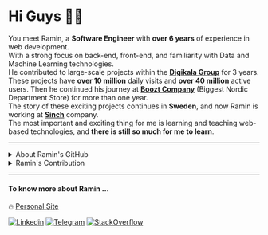 # Hi Guys ✋🏻

You meet Ramin, a <strong>Software Engineer</strong> with <strong>over 6 years</strong> of experience in web development.
<br />
With a strong focus on back-end, front-end, and familiarity with Data and Machine Learning technologies.
<br />
He contributed to large-scale projects within the <strong>[Digikala Group](https://www.linkedin.com/company/digikala/)</strong> for 3 years.
<br />
These projects have <strong>over 10 million</strong> daily visits and <strong>over 40 million</strong> active users. Then he continued his journey at <strong>[Boozt Company](https://www.linkedin.com/company/boozt-fashion/)</strong> (Biggest Nordic Department Store) for more than one year.
<br />
The story of these exciting projects continues in <strong>Sweden</strong>, and now Ramin is working at <strong>[Sinch](https://www.linkedin.com/company/sinch/posts/)</strong> company.
<br />
The most important and exciting thing for me is learning and teaching web-based technologies, and **there is still so much for me to learn**.
<br />

---
<details close>
  <summary>About Ramin's GitHub</summary>
  <br />
  <p align="center">
    <img src="https://github-readme-stats.vercel.app/api?username=raminr77&count_private=true&show_icons=false&include_all_commits=true&hide_title=true&theme=gruvbox&bg_color=0D1117&border_color=0D1117&text_color=ffffff" alt="Top Langs" />
  </p>
  <br />
  <div align="left">
      <p>Languages:</p>
      <img src="https://skillicons.dev/icons?i=js,ts,python,php,java,kotlin,mysql,mongodb" />
      <br /><br />
      <p>Tools:</p>
      <img src="https://skillicons.dev/icons?i=nodejs,express,nestjs,django,laravel,nextjs,react,firebase,tensorflow" />
      <br /><br />
      <p>SRE:</p>
      <img src="https://skillicons.dev/icons?i=gcp,kubernetes,docker,cloudflare,github,gitlab,githubactions,firebase,git" />
      <br /><br />
      <p>Graphics:</p>
      <img src="https://skillicons.dev/icons?i=ae,pr,au,ps" />
      <br /><br />
      <p>Others:</p>
      <img src="https://skillicons.dev/icons?i=anaconda,tailwind,redux,html,css,scss,cypress,d3,gulp,svg" />
  </p>
  <br /><br />
</details>

<details close>
  <summary>Ramin's Contribution</summary>
  <br />
  <p align="center">
    <img src="https://github-readme-activity-graph.vercel.app/graph?username=raminr77&bg_color=0d1117&color=6e6e6e&line=00572a&point=39d353&area=true&hide_border=true)](https://github.com/ashutosh00710/github-readme-activity-graph" alt="Ashutosh's github activity graph" />
  </p>
  <div align="center">
    <picture>
      <source media="(prefers-color-scheme: dark)" srcset="https://raw.githubusercontent.com/raminr77/raminr77/output/github-contribution-grid-snake-dark.svg">
      <source media="(prefers-color-scheme: light)" srcset="https://raw.githubusercontent.com/raminr77/raminr77/output/github-contribution-grid-snake.svg">
      <img alt="github contribution grid snake animation" src="https://raw.githubusercontent.com/raminr77/raminr77/output/github-contribution-grid-snake.svg">
    </picture>
  </div>
  <br /><br />
</details>

---
#### To know more about Ramin ...

🔥 [Personal Site](https://raminrezaei.se)

[![Linkedin](https://img.shields.io/badge/-LinkedIn-076678?style=flat&logo=Linkedin&logoColor=fbf1c7)](https://www.linkedin.com/in/raminr77/)
[![Telegram](https://img.shields.io/badge/-Telegram-076678?style=flat&logo=telegram&logoColor=fbf1c7)](https://telegram.me/raminr77/)
[![StackOverflow](https://img.shields.io/badge/-StackOverflow-af3a03?style=flat&logo=stackoverflow&logoColor=fbf1c7)](https://stackoverflow.com/users/9749174/ramin-rezaei)
